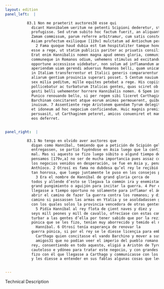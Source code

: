 ```yaml
---
layout: edition
panel_left:  |

          83.1 Non me praeterit auctores38 esse qui
            dicant Hannibalem ueritum ne petenti Scipioni dederetur, statim re male gesta in Asiam
            profugisse. Sed utrum subito hoc factum fuerit, an aliquanto post praelium illud ad
            Zamam commissum, parum referre arbitramur, cum satis constet eum desperatis rebus in
            Asiam profectum exilioque [119v] mulctatum ad Antiochum peruenisse.
              2 Fama quoque haud dubia est tam hospitaliter tamque honorifice accaeptum
            esse a rege, ut statim publicis pariter ac priuatis consiliis adhiberetur. 3
            Erat enim Hannibalis nomen magna apud omnes gloria, communis insuper accedebat ira
            communeque in Romanos odium, uehemens stimulus ad excitandum bellum. 4 Quare
            opportune accessisse uidebatur, non solum ad inflamandum animum regis sed etiam ad
            aperiendam uiam gerendi aduersus Romanos belli, quam unicam tantum esse dicebat, si arma
            in Italiam transferrentur et Italici generis compararentur milites, quibus solis uictrix
            aliarum gentium prouincia superari posset. 5 Centum nauium classem, decem et
            sex milia peditum, mille equites petebat a rege. His copiis se Italiam intraturum
            pollicebatur ac turbaturum Italicas gentes, quas sciret ob recentem memoriam Punici
            gesti belli uehementer horrere Hannibalis nomen. 6 Spem insuper afferebat de
            Punico renouando bello, si per regem sibi liceret Carthaginem mittere, qui factionem
            Barchinam concitarent atque eorum animos permouerent, quibus imperium populi Romani erat
            inuisum. 7 Assentiente rege Aristonem quendam Tyrum delegit hominem callidum
            et idoneum ad hoc negocium conficiendum. Huic magnis premiis pollicitationibusque
            persuasit, ut Carthaginem peteret, amicos conueniret et mandata quaedam uerbis suis ad
            eos deferret.
        

panel_right:  |

          83.1 No tengo en olvido aver auctores que
            digan como Hanníbal, temiendo que a petición de Scipión gele
            entregassen, se partió fuyéndose en Asia luego que la contienda de la batalla se fizo
            mal. Mas si aquesto se fizo luego súbito o algund tiempo después de la pelea de Zama,
            pensamos [179v,a] no ser de mucha importancia pues assaz consta que,
            los negocios venidos en desperación, se fue en Asia y, penado por destierro, vino a
            Anthíoco. 2 Otrosí es fama no dubdosa qu’el rey le reçibió con hospitalidad
            tan honrosa, que luego juntamente le puso en los consejos públicos y privados.
              3 Era el nombre de Hanníbal de grand gloria çerca de
            todos y allende d’esto se llegava la commún ira y enemistad contra los romanos y muy
            grand pungimiento o aguijón para incitar la guerra. 4 Por ende parecía que
            llegasse a tiempo oportuno no sólamente para inflamar el ánimo del rey, mas aun para
            abrir el camino de fazer la guerra contra los romanos; y dizían que solo era uno el
            camino si passassen las armas en Ytalia y se asoldadassen guerreros del linaje ytálico,
            con los quales solos la provincia vencedora de otras gentes podría ser vençida.
              5 Pidía Hanníbal al rey flota de çient naves y diez y
            seys mill peones y mill de cavallo, ofrecíase con estas compañas entrar en Ytalia y
            turbar a las gentes d’ella por tener sabido que por la reziente menoría de la guerra
            púnica que se les fizo, tenían muy aborrecido y temido el nombre de
              Hanníbal. 6 Otrosí tenía esperança de renovar la
            guerra púnica, si por el rey se le diesse licençia para embiar a
              Carthago quien concitasse el vando Barchino y mover a sus
              amigos31 que no podían veer el imperio del pueblo romano. 7 El
            rey, consentiendo en todo aquesto, eligió a Aristón de Tyro, un ombre malicioso y
            cauteloso e ydóneo para tratar este negocio, y con grandes ofrescimientos y galardones
            fizo con él que llegasse a Carthago y communicasse con los amigos
            y les diesse a entender en sus fablas algunas cosas que levava encomendadas.
        

---
```


 Technical Description 

        